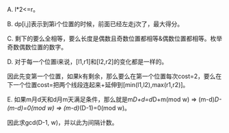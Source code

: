 A. l*2<=r。

B. dp[i,j]表示到第i个位置的时候，前面已经左走j次了，最大得分。

C. 剩下的要么全相等，要么长度是偶数且奇数位置都相等&偶数位置都相等。枚举奇数偶数位置的数字。

D. 对于每一个位置i来说，[l1,r1]和[l2,r2]的变化都是一样的。

   因此先变第一个位置，如果k有剩余，那么要么在第一个位置每次cost=2，要么在下一个位置cost=把两个线段连起来+延伸到[min(l1,l2),max(r1,r2)]。
   
E. 如果m月d天和d月m天满足条件，那么就是m*D+d=d*D+m(mod w) => (m-d)*D-(m-d)=0(mod w) => (m-d)*(D-1)=0(mod w)。

   因此求gcd(D-1, w)，并以此为间隔计数。
